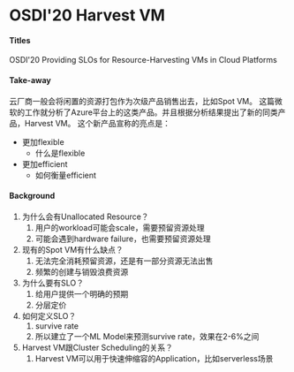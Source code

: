 # OSDI'20 Harvest VM

#### Titles
OSDI'20 Providing SLOs for Resource-Harvesting VMs in Cloud Platforms


#### Take-away

云厂商一般会将闲置的资源打包作为次级产品销售出去，比如Spot VM。
这篇微软的工作就分析了Azure平台上的这类产品。并且根据分析结果提出了新的同类产品，Harvest VM。
这个新产品宣称的亮点是：

- 更加flexible
    - 什么是flexible
- 更加efficient
    - 如何衡量efficient


#### Background

1. 为什么会有Unallocated Resource？
   1. 用户的workload可能会scale，需要预留资源处理
   2. 可能会遇到hardware failure，也需要预留资源处理
2. 现有的Spot VM有什么缺点？
   1. 无法完全消耗预留资源，还是有一部分资源无法出售
   2. 频繁的创建与销毁浪费资源
3. 为什么要有SLO？
   1. 给用户提供一个明确的预期
   2. 分层定价
4. 如何定义SLO？
   1. survive rate
   2. 所以建立了一个ML Model来预测survive rate，效果在2-6%之间
5. Harvest VM跟Cluster Scheduling的关系？
   1. Harvest VM可以用于快速伸缩容的Application，比如serverless场景
